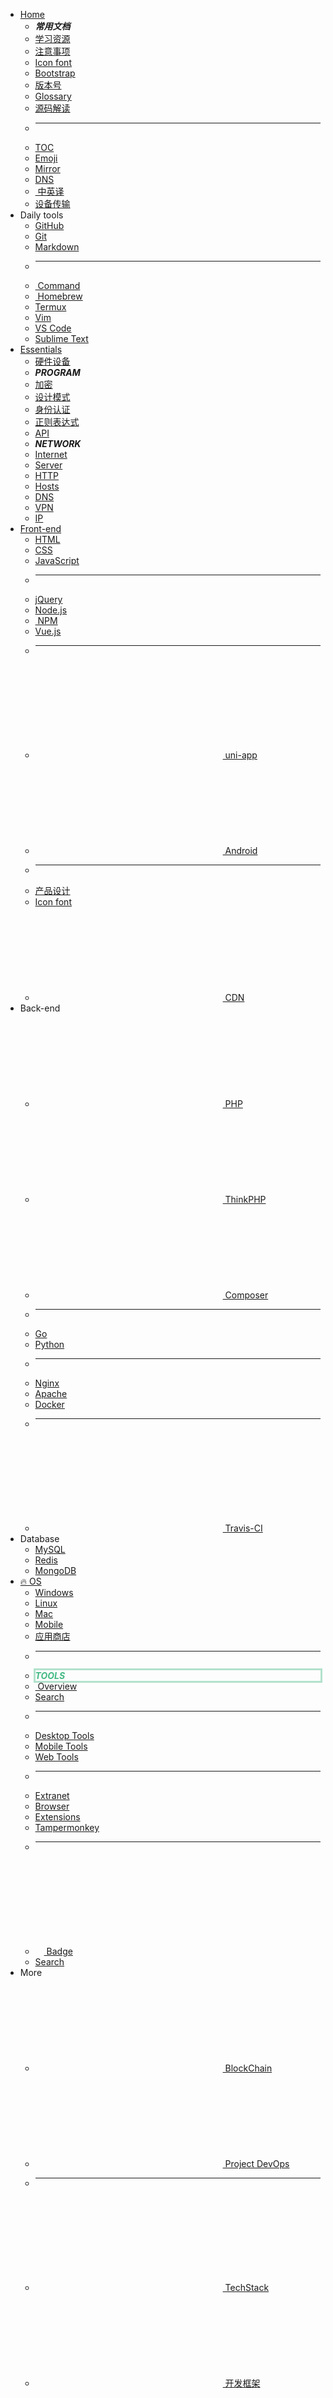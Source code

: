 - [Home](home/README.md)
    - **_常用文档_**
    - [<i class="fa-duotone fa-book fa-fw"></i> 学习资源](home/book.md)
    - [<i class="fa fa-warning medium-orange fa-fw"></i> 注意事项](project/warning.md)
    - [<i class="fab fa-font-awesome fa-fw"></i> Icon font](design/iconfont.md)
    - [<i class="fa-brands fa-bootstrap fa-fw"></i> Bootstrap](framework/README.md#bootstrap-🔥)
    - [<i class="fa-regular fa-circle-info fa-fw"></i> 版本号](home/semver.md)
    - [<i class="fa-duotone fa-book-font fa-fw"></i> Glossary](home/README.md#术语表)
    - [<i class="fa-duotone fa-message-code fa-fw"></i> 源码解读](home/code-analysis.md)
    - <hr />
    - [<i class="fa-duotone fa-list-tree fa-fw"></i> TOC](home/toc.md)
    - [<i class="fa-duotone fa-face-melting fa-fw"></i> Emoji](essential/character-sets/emoji.md)
    - [<i class="fa-duotone fa-refresh fa-fw"></i> Mirror](os/mirror.md)
    - [<i class="fa-regular fa-chart-network fa-fw"></i> DNS](essential/dns.md)
    - [<i class="fa-regular fa-language fa-fw"></i> 中英译](home/chinese-english-translate.md)
    - [<i class="fa-regular fa-laptop-mobile fa-fw"></i> 设备传输](os/tools/app-list.md#跨端传输)
- Daily tools
    - [<i class="fab fa-github fa-fw"></i> GitHub](os/tools/github.md)
    - [<i class="fa-brands fa-git-alt fa-fw" style="color: #f64d27;"></i> Git](os/tools/git.md)
    - [<i class="fab fa-markdown fa-fw"></i> Markdown](os/tools/markdown.md)
    - <hr />
    - [<i class="fa-duotone fa-square-terminal fa-fw"></i> Command](os/desktop/linux/linux%20指令)
    - [<i class="fa-regular fa-beer-mug fa-fw"></i> Homebrew](os/desktop/mac/homebrew.md)
    - [<i class="fa-solid fa-rectangle-terminal fa-fw"></i> Termux](os/mobile/termux.md)
    - [<i class="fa-duotone fa-toolbox fa-fw"></i> Vim](os/desktop/linux/vim.md)
    - [<i class="fa-duotone fa-toolbox fa-fw"></i> VS Code](os/tools/visual-studio-code.md)
    - [<i class="fa-duotone fa-toolbox fa-fw"></i> Sublime Text](os/tools/sublime-text.md)
- [Essentials](essential/README.md)
    - [<i class="ri-cpu-line"></i> 硬件设备](essential/hardware.md)
    - **_PROGRAM_**
    - [<i class="ri-key-2-line"></i> 加密](essential/security/crypto.md)
    - [<i class="ri-pencil-ruler-2-line"></i> 设计模式](essential/design-pattern/README.md)
    - [<i class="ri-shield-user-line"></i> 身份认证](essential/security/identity.md)
    - [<i class="ri-questionnaire-line"></i> 正则表达式](essential/regex.md)
    - [<i class="ri-questionnaire-line"></i> API](essential/api.md)
    - **_NETWORK_**
    - [<i class="ri-earth-line"></i> Internet](essential/network/internet.md)
    - [<i class="ri-server-line"></i> Server](essential/hosting.md)
    - [<i class="ri-questionnaire-line"></i> HTTP](essential/http.md)
    - [<i class="ri-questionnaire-line"></i> Hosts](os/tools/hosts.md)
    - [<i class="ri-questionnaire-line"></i> DNS](essential/dns.md)
    - [<i class="ri-questionnaire-line"></i> VPN](os/tools/vpn.md)
    - [<i class="ri-questionnaire-line"></i> IP](essential/ip.md)
- [Front-end](front-end/README.md)
    - [<i class="fa fa-html5 medium-orange fa-fw"></i> HTML](front-end/html/README.md)
    - [<i class="fa fa-css3 medium-blue fa-fw"></i> CSS](front-end/css/README.md)
    - [<i class="fab fa-js medium-yellow fa-fw"></i> JavaScript](front-end/javascript/README.md)
    - <hr />
    - [<i class="icon octicon-file jquery-icon medium-blue fa-fw"></i> jQuery](front-end/jquery.md)
    - [<i class="icon octicon-file node-icon fa-fw"></i> Node.js](front-end/node.js/README.md)
    - [<i class="icon octicon-file npm-icon medium-red fa-fw"></i> NPM](front-end/node.js/npm.md)
    - [<i class="icon octicon-file vue-icon light-green fa-fw"></i> Vue.js](front-end/vue/README.md)
    - <hr />
    - [<svg class="icon fa-fw" aria-hidden="true"><use xlink:href="#icon-uniapp"></use></svg> uni-app](front-end/uniapp/README.md)
    - [<svg class="icon fa-fw" aria-hidden="true"><use xlink:href="#icon-android"></use></svg> Android](front-end/android.md)
    - <hr />
    - [<i class="fa-duotone fa-compass-drafting fa-fw"></i> 产品设计](front-end/design/README.md)
    - [<i class="fab fa-font-awesome fa-fw"></i> Icon font](design/iconfont.md)
    - [<svg class="icon fa-fw" aria-hidden="true"><use xlink:href="#icon-CDNHub"></use></svg> CDN](essential/network/cdn.md)
- Back-end
    - [<svg class="icon fa-fw" aria-hidden="true"><use xlink:href="#icon-php1"></use></svg> PHP](back-end/php/README.md)
    - [<svg class="icon fa-fw" aria-hidden="true"><use xlink:href="#icon-thinkphp"></use></svg> ThinkPHP](back-end/thinkphp/README.md)
    - [<svg class="icon fa-fw" aria-hidden="true"><use xlink:href="#icon-composer"></use></svg> Composer](back-end/composer/README.md)
    - <hr />
    - [<i class="fa-brands fa-golang fa-fw"></i> Go]()
    - [<i class="fa-brands fa-python fa-fw"></i> Python]()
    - <hr />
    - [<i class="icon octicon-file nginx-icon dark-green fa-fw"></i> Nginx](back-end/nginx.md)
    - [<i class="icon octicon-file apache-icon dark-pink fa-fw"></i> Apache](back-end/apache.md)
    - [<i class="icon octicon-file docker-icon dark-blue fa-fw"></i> Docker](back-end/docker.md "Docker")
    - <hr />
    - [<svg class="icon fa-fw" aria-hidden="true"><use xlink:href="#icon-travis"></use></svg> Travis-CI](back-end/travis-ci.md "Travis Ci")
- Database
    - [<i class="icon octicon-file mysql-icon dark-blue fa-fw"></i> MySQL](database/mysql/README.md)
    - [<i class="icon octicon-file redis-icon medium-red fa-fw"></i> Redis](database/redis/README.md)
    - [<i class="icon octicon-file mongodb-icon dark-green fa-fw"></i> MongoDB](database/mongodb.md)
    <!--- [<span class="animate__animated animate__heartBeat animate__infinite animate__slow" style="display: inline-block;">🔥 OS</span>](os/README.md)-->
- [🔥 OS</span>](os/README.md)
  - [<i class="fa fa-windows fa-fw"></i> Windows](os/desktop/windows/README.md)
  - [<i class="fa fa-linux fa-fw"></i> Linux](os/desktop/linux/README.md)
  - [<i class="fa fa-apple fa-fw"></i> Mac](os/desktop/mac/README.md)
  - [<i class="fal fa-mobile fa-fw"></i> Mobile](os/mobile/README.md)
  - [<i class="fa-regular fa-bags-shopping fa-fw"></i> 应用商店](os/app-store.md)
  - <hr />
  - <style>.navbar-item-tools {display: inline-block;width: 100%;color: #42b983;box-shadow: 0 0 0 3px rgb(66 185 131 / 40%);}@media screen and (max-width: 768px) {.navbar-item-tools {width: calc(100% - 15px);}}</style><strong><i class="navbar-item-tools">TOOLS</i></strong>
  - [<i class="fa fa-plane medium-red"></i> &nbsp;Overview](os/tools/README.md)
  - [<i class="ri-search-line"></i> Search](os/tools/search.md)
  - <hr />
  - [<i class="ri-computer-line medium-purple"></i> Desktop Tools](os/tools/app-list.md)
    <!-- <i class="ri-apps-line medium-purple"></i> -->
  - [<i class="ri-smartphone-line"></i> Mobile Tools](os/mobile/mobile-app-list.md)
  - [<i class="ri-cloud-line"></i> Web Tools](os/tools/web-app.md "在线工具")
  - <hr />
  - [<i class="ri-magic-line dark-yellow"></i> Extranet](os/tools/vpn.md)
  - [<i class="ri-earth-line medium-green"></i> Browser](os/tools/browser.md "浏览器")
  - [<ion-icon name="extension-puzzle-outline"></ion-icon> Extensions](os/tools/browser-extensions)
  - [<i class="iconfont icon-tampermonkey" style="font-size: 13px;opacity: .9;"></i> Tampermonkey](os/tools/tampermonkey.md)
  - <hr />
  - [<svg class="icon" aria-hidden="true" style="width: 14px;"><use xlink:href="#icon-badge"></use></svg> Badge](os/tools/custom-badge.md)
  - [<ion-icon name="search-outline"></ion-icon> Search](os/tools/custom-search.md)
- More
    - [<svg class="icon fa-fw" aria-hidden="true"><use xlink:href="#icon-blockchain"></use></svg> BlockChain](blockchain/README.md)
    - [<svg class="icon fa-fw" aria-hidden="true"><use xlink:href="#icon-devops"></use></svg> Project DevOps](project/README.md)
    - <hr />
    - [<svg class="icon fa-fw" aria-hidden="true"><use xlink:href="#icon-stack"></use></svg> TechStack](tech-stack/README.md "技术栈")
    - [<svg class="icon fa-fw" aria-hidden="true"><use xlink:href="#icon-kuangjia"></use></svg> 开发框架](framework/README.md)
    - [<svg class="icon fa-fw" aria-hidden="true"><use xlink:href="#icon-gongneng"></use></svg> 功能列表](features/README.md)
    - <hr />
    - [<svg class="icon fa-fw" aria-hidden="true"><use xlink:href="#icon-aliyun"></use></svg> 阿里云](tech-stack/aliyun.md)
    - [<svg class="icon fa-fw" aria-hidden="true"><use xlink:href="#icon-weixin1"></use></svg> 微信](tech-stack/tencent/wechat.md)
    - [<svg class="icon fa-fw" aria-hidden="true"><use xlink:href="#icon-google"></use></svg> Google](tech-stack/google.md)

